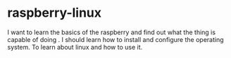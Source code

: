 # raspberry-linux
I want to learn the basics of the raspberry and find out what the thing is capable of doing . I should learn how to install and configure the operating system. To learn about linux and how to use it.
